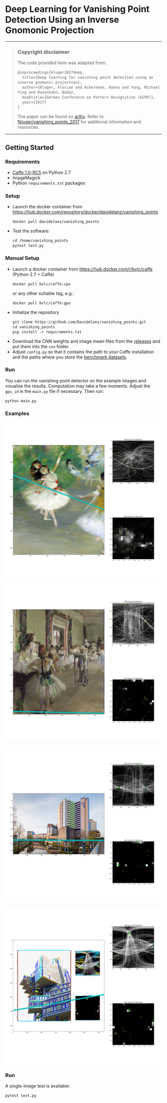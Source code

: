 # Deep Learning for Vanishing Point Detection Using an Inverse Gnomonic Projection

---

> ### Copyright disclaimer
> 
> The code provided here was adapted from:
> ```
> @inproceedings{kluger2017deep,
>   title={Deep learning for vanishing point detection using an inverse gnomonic projection},
>   author={Kluger, Florian and Ackermann, Hanno and Yang, Michael Ying and Rosenhahn, Bodo},
>   booktitle={German Conference on Pattern Recognition (GCPR)},
>   year={2017}
> }
> ```
> The paper can be found on [arXiv](https://arxiv.org/abs/1707.02427).
> Refer to [fkluger/vanishing_points_2017](https://github.com/fkluger/vanishing_points_2017) for additional information and resources.

---

## Getting Started

### Requirements
* [Caffe 1.0-RC5](https://github.com/BVLC/caffe/tree/rc5) on Python 2.7
* ImageMagick
* Python ``requirements.txt`` packages

### Setup
* Launch the docker container from https://hub.docker.com/repository/docker/davidelanz/vanishing_points
    ```
    docker pull davidelanz/vanishing_points
    ```
* Test the software:
    ```
    cd /home/vanishing_points
    pytest test.py
    ```

### Manual Setup
* Launch a docker container from https://hub.docker.com/r/bvlc/caffe (Python 2.7 + Caffe)
    ```
    docker pull bvlc/caffe:cpu
    ```
    or any other suitable tag, e.g.:
    ```
    docker pull bvlc/caffe:gpu
    ```
* Initialize the repository
    ```
    git clone https://github.com/Davidelanz/vanishing_points.git
    cd vanishing_points
    pip install -r requirements.txt
    ```
* Download the CNN weights and image mean files from the [releases](https://github.com/Davidelanz/vanishing_points/releases)
and put them into the ``cnn`` folder.
* Adjust ``config.py`` so that it contains the path to your Caffe installation and the paths where you store 
the [benchmark datasets](#datasets).


### Run

You can run the vanishing point detector on the example images and visualise the results. 
Computation may take a few moments. Adjust the ``gpu_id`` in the ``main.py`` file if necessary. Then run:
``` 
python main.py
```

### Examples

![example](assets/plots/degas-dancer_plot.png)

![example](assets/plots/degas-ballet-class_plot.png)

![example](assets/plots/ihme_zentrum_plot.png)

![example](assets/plots/nord_lb_plot.png)


### Run

A single-image test is available:
``` 
pytest test.py
```
